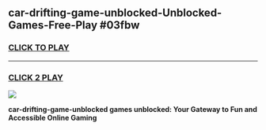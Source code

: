 
## car-drifting-game-unblocked-Unblocked-Games-Free-Play #03fbw
<h3>
<a href="https://us.freeplayer.one?title=car-drifting-game-unblocked&ref=9M">CLICK TO PLAY</a></h3>
<hr>

<h3>
<a href="https://us.freeplayer.one?title=car-drifting-game-unblocked&ref=9M">CLICK 2 PLAY</a>
  
</h3>

<a href="https://us.freeplayer.one?title=car-drifting-game-unblocked&ref=9M"><img src="https://clearcache.store/games.png"></a>


**car-drifting-game-unblocked games unblocked: Your Gateway to Fun and Accessible Online Gaming**
